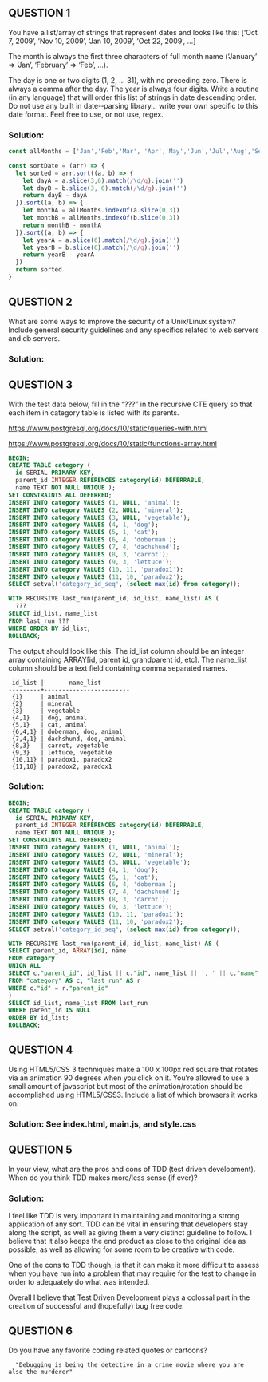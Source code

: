## QUESTION 1

You have a list/array of strings that represent dates and looks like this:
[‘Oct 7, 2009’, ‘Nov 10, 2009’, ‘Jan 10, 2009’, ‘Oct 22, 2009’, …]

The month is always the first three characters of full month name
(‘January’ => ‘Jan’, ‘February’ => ‘Feb’, …).

The day is one or two digits (1, 2, … 31), with no preceding zero. There is always a comma after the day. The year is always four digits. Write a routine (in any language) that will order this list of strings in date descending order. Do not use any built in date-­‐parsing library… write your own specific to this date format. Feel free to use, or not use, regex.

### Solution:
```js
const allMonths = ['Jan','Feb','Mar', 'Apr','May','Jun','Jul','Aug','Sep','Oct','Nov','Dec']

const sortDate = (arr) => {
  let sorted = arr.sort((a, b) => {
    let dayA = a.slice(3,6).match(/\d/g).join('')
    let dayB = b.slice(3, 6).match(/\d/g).join('')
    return dayB - dayA
  }).sort((a, b) => {
    let monthA = allMonths.indexOf(a.slice(0,3))
    let monthB = allMonths.indexOf(b.slice(0,3))
    return monthB - monthA
  }).sort((a, b) => {
    let yearA = a.slice(6).match(/\d/g).join('')
    let yearB = b.slice(6).match(/\d/g).join('')
    return yearB - yearA
  })
  return sorted
}
```

## QUESTION 2
What are some ways to improve the security of a Unix/Linux system? Include general security guidelines and any specifics related to web servers and db servers.

### Solution:


## QUESTION 3
With the test data below, fill in the “???” in the recursive CTE query so that each item in category table is listed with its parents.

https://www.postgresql.org/docs/10/static/queries-with.html

https://www.postgresql.org/docs/10/static/functions-array.html

```sql
BEGIN;
CREATE TABLE category (
  id SERIAL PRIMARY KEY,
  parent_id INTEGER REFERENCES category(id) DEFERRABLE,
  name TEXT NOT NULL UNIQUE );
SET CONSTRAINTS ALL DEFERRED;
INSERT INTO category VALUES (1, NULL, 'animal');
INSERT INTO category VALUES (2, NULL, 'mineral');
INSERT INTO category VALUES (3, NULL, 'vegetable');
INSERT INTO category VALUES (4, 1, 'dog');
INSERT INTO category VALUES (5, 1, 'cat');
INSERT INTO category VALUES (6, 4, 'doberman');
INSERT INTO category VALUES (7, 4, 'dachshund');
INSERT INTO category VALUES (8, 3, 'carrot');
INSERT INTO category VALUES (9, 3, 'lettuce');
INSERT INTO category VALUES (10, 11, 'paradox1');
INSERT INTO category VALUES (11, 10, 'paradox2');
SELECT setval('category_id_seq', (select max(id) from category));

WITH RECURSIVE last_run(parent_id, id_list, name_list) AS (
  ???
SELECT id_list, name_list
FROM last_run ???
WHERE ORDER BY id_list;
ROLLBACK;
```
The output should look like this. The id_list column should be an integer array containing ARRAY[id, parent id, grandparent id, etc]. The name_list column should be a text field containing comma separated names.

```
 id_list |       name_list        
---------+------------------------
 {1}     | animal
 {2}     | mineral
 {3}     | vegetable
 {4,1}   | dog, animal
 {5,1}   | cat, animal
 {6,4,1} | doberman, dog, animal
 {7,4,1} | dachshund, dog, animal
 {8,3}   | carrot, vegetable
 {9,3}   | lettuce, vegetable
 {10,11} | paradox1, paradox2
 {11,10} | paradox2, paradox1
```

### Solution:
```sql
BEGIN;
CREATE TABLE category (
  id SERIAL PRIMARY KEY,
  parent_id INTEGER REFERENCES category(id) DEFERRABLE,
  name TEXT NOT NULL UNIQUE );
SET CONSTRAINTS ALL DEFERRED;
INSERT INTO category VALUES (1, NULL, 'animal');
INSERT INTO category VALUES (2, NULL, 'mineral');
INSERT INTO category VALUES (3, NULL, 'vegetable');
INSERT INTO category VALUES (4, 1, 'dog');
INSERT INTO category VALUES (5, 1, 'cat');
INSERT INTO category VALUES (6, 4, 'doberman');
INSERT INTO category VALUES (7, 4, 'dachshund');
INSERT INTO category VALUES (8, 3, 'carrot');
INSERT INTO category VALUES (9, 3, 'lettuce');
INSERT INTO category VALUES (10, 11, 'paradox1');
INSERT INTO category VALUES (11, 10, 'paradox2');
SELECT setval('category_id_seq', (select max(id) from category));

WITH RECURSIVE last_run(parent_id, id_list, name_list) AS (
SELECT parent_id, ARRAY[id], name
FROM category
UNION ALL
SELECT c."parent_id", id_list || c."id", name_list || ', ' || c."name"
FROM "category" AS c, "last_run" AS r
WHERE c."id" = r."parent_id"
)
SELECT id_list, name_list FROM last_run
WHERE parent_id IS NULL
ORDER BY id_list;
ROLLBACK;
```

## QUESTION 4
Using HTML5/CSS 3 techniques make a 100 x 100px red square that rotates via an animation 90 degrees when you click on it. You’re allowed to use a small amount of javascript but most of the animation/rotation should be accomplished using HTML5/CSS3. Include a list of which browsers it works on.

### Solution: See index.html, main.js, and style.css

## QUESTION 5
In your view, what are the pros and cons of TDD (test driven development). When do you think TDD makes more/less sense (if ever)?

### Solution:
I feel like TDD is very important in maintaining and monitoring a strong application of any sort. TDD can be vital in ensuring that developers stay along the script, as well as giving them a very distinct guideline to follow. I believe that it also keeps the end product as close to the original idea as possible, as well as allowing for some room to be creative with code.

One of the cons to TDD though, is that it can make it more difficult to assess when you have run into a problem that may require for the test to change in order to adequately do what was intended.

Overall I believe that Test Driven Development plays a colossal part in the creation of successful and (hopefully) bug free code.


## QUESTION 6
Do you have any favorite coding related quotes or cartoons?

```
  "Debugging is being the detective in a crime movie where you are also the murderer"
```
